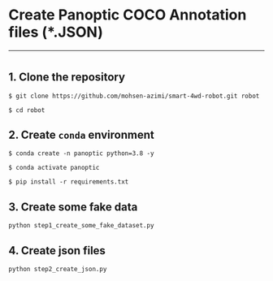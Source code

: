 # Create Panoptic COCO Annotation files (*.JSON)


---

#   

## 1. Clone the repository

`$ git clone https://github.com/mohsen-azimi/smart-4wd-robot.git robot`

`$ cd robot`

## 2. Create `conda` environment

`$ conda create -n panoptic python=3.8 -y` 

`$ conda activate panoptic`

`$ pip install -r requirements.txt`

## 3. Create some fake data

`python step1_create_some_fake_dataset.py`

## 4. Create json files

`python step2_create_json.py` 


